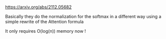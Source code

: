 https://arxiv.org/abs/2112.05682


Basically they do the normalization for the softmax in a different way using a simple rewrite of the Attention formula


It only requires O(log(n)) memory now !